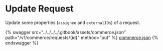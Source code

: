 # Update Request

Update some properties (`assignee` and `externalIDs`) of a request.

{% swagger src="../../../../.gitbook/assets/commerce.json" path="/v1/commerce/requests/{id}" method="put" %}
[commerce.json](../../../../.gitbook/assets/commerce.json)
{% endswagger %}
